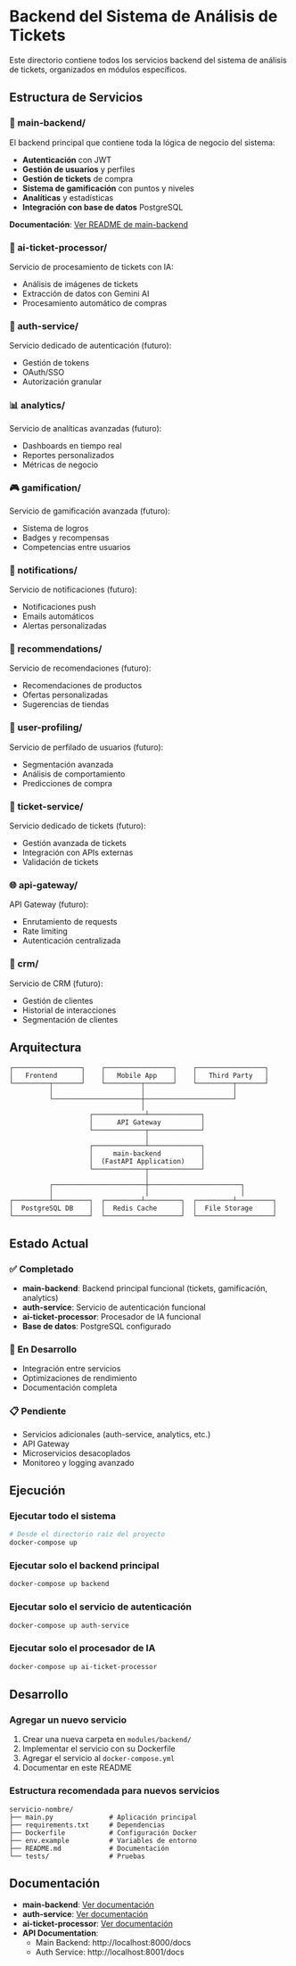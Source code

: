 # Backend del Sistema de Análisis de Tickets

Este directorio contiene todos los servicios backend del sistema de análisis de tickets, organizados en módulos específicos.

## Estructura de Servicios

### 🚀 main-backend/
El backend principal que contiene toda la lógica de negocio del sistema:
- **Autenticación** con JWT
- **Gestión de usuarios** y perfiles
- **Gestión de tickets** de compra
- **Sistema de gamificación** con puntos y niveles
- **Analíticas** y estadísticas
- **Integración con base de datos** PostgreSQL

**Documentación**: [Ver README de main-backend](./main-backend/README.md)

### 🤖 ai-ticket-processor/
Servicio de procesamiento de tickets con IA:
- Análisis de imágenes de tickets
- Extracción de datos con Gemini AI
- Procesamiento automático de compras

### 🔐 auth-service/
Servicio dedicado de autenticación (futuro):
- Gestión de tokens
- OAuth/SSO
- Autorización granular

### 📊 analytics/
Servicio de analíticas avanzadas (futuro):
- Dashboards en tiempo real
- Reportes personalizados
- Métricas de negocio

### 🎮 gamification/
Servicio de gamificación avanzada (futuro):
- Sistema de logros
- Badges y recompensas
- Competencias entre usuarios

### 📧 notifications/
Servicio de notificaciones (futuro):
- Notificaciones push
- Emails automáticos
- Alertas personalizadas

### 🎯 recommendations/
Servicio de recomendaciones (futuro):
- Recomendaciones de productos
- Ofertas personalizadas
- Sugerencias de tiendas

### 👥 user-profiling/
Servicio de perfilado de usuarios (futuro):
- Segmentación avanzada
- Análisis de comportamiento
- Predicciones de compra

### 🎫 ticket-service/
Servicio dedicado de tickets (futuro):
- Gestión avanzada de tickets
- Integración con APIs externas
- Validación de tickets

### 🌐 api-gateway/
API Gateway (futuro):
- Enrutamiento de requests
- Rate limiting
- Autenticación centralizada

### 💼 crm/
Servicio de CRM (futuro):
- Gestión de clientes
- Historial de interacciones
- Segmentación de clientes

## Arquitectura

```
┌─────────────────┐    ┌─────────────────┐    ┌─────────────────┐
│   Frontend      │    │   Mobile App    │    │   Third Party   │
└─────────┬───────┘    └─────────┬───────┘    └─────────┬───────┘
          │                      │                      │
          └──────────────────────┼──────────────────────┘
                                 │
                    ┌─────────────┴─────────────┐
                    │      API Gateway          │
                    └─────────────┬─────────────┘
                                  │
                    ┌─────────────┴─────────────┐
                    │     main-backend          │
                    │  (FastAPI Application)    │
                    └─────────────┬─────────────┘
                                  │
          ┌───────────────────────┼───────────────────────┐
          │                       │                       │
┌─────────┴─────────┐  ┌─────────┴─────────┐  ┌─────────┴─────────┐
│  PostgreSQL DB    │  │  Redis Cache      │  │  File Storage     │
└───────────────────┘  └───────────────────┘  └───────────────────┘
```

## Estado Actual

### ✅ Completado
- **main-backend**: Backend principal funcional (tickets, gamificación, analytics)
- **auth-service**: Servicio de autenticación funcional
- **ai-ticket-processor**: Procesador de IA funcional
- **Base de datos**: PostgreSQL configurado

### 🚧 En Desarrollo
- Integración entre servicios
- Optimizaciones de rendimiento
- Documentación completa

### 📋 Pendiente
- Servicios adicionales (auth-service, analytics, etc.)
- API Gateway
- Microservicios desacoplados
- Monitoreo y logging avanzado

## Ejecución

### Ejecutar todo el sistema
```bash
# Desde el directorio raíz del proyecto
docker-compose up
```

### Ejecutar solo el backend principal
```bash
docker-compose up backend
```

### Ejecutar solo el servicio de autenticación
```bash
docker-compose up auth-service
```

### Ejecutar solo el procesador de IA
```bash
docker-compose up ai-ticket-processor
```

## Desarrollo

### Agregar un nuevo servicio
1. Crear una nueva carpeta en `modules/backend/`
2. Implementar el servicio con su Dockerfile
3. Agregar el servicio al `docker-compose.yml`
4. Documentar en este README

### Estructura recomendada para nuevos servicios
```
servicio-nombre/
├── main.py              # Aplicación principal
├── requirements.txt     # Dependencias
├── Dockerfile           # Configuración Docker
├── env.example          # Variables de entorno
├── README.md            # Documentación
└── tests/               # Pruebas
```

## Documentación

- **main-backend**: [Ver documentación](./main-backend/README.md)
- **auth-service**: [Ver documentación](./auth-service/README.md)
- **ai-ticket-processor**: [Ver documentación](./ai-ticket-processor/README.md)
- **API Documentation**: 
  - Main Backend: http://localhost:8000/docs
  - Auth Service: http://localhost:8001/docs 